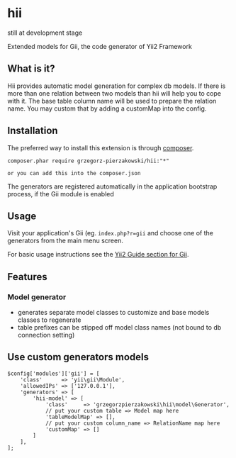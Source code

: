 hii
===========

still at development stage


Extended models for Gii, the code generator of Yii2 Framework


What is it?
-----------

Hii provides automatic model generation for complex db models. If there is more than one relation between two models than hii will help you to cope with it.
The base table column name will be used to prepare the relation name. You may custom that by adding a customMap into the config.

Installation
------------

The preferred way to install this extension is through [composer](http://getcomposer.org/download/).

    composer.phar require grzegorz-pierzakowski/hii:"*"

    or you can add this into the composer.json

The generators are registered automatically in the application bootstrap process, if the Gii module is enabled

Usage
-----

Visit your application's Gii (eg. `index.php?r=gii` and choose one of the generators from the main menu screen.

For basic usage instructions see the [Yii2 Guide section for Gii](http://www.yiiframework.com/doc-2.0/guide-tool-gii.html).

Features
--------

### Model generator

- generates separate model classes to customize and base models classes to regenerate
- table prefixes can be stipped off model class names (not bound to db connection setting)

Use custom generators models
-----------------------------------------------

```
$config['modules']['gii'] = [
    'class'      => 'yii\gii\Module',
    'allowedIPs' => ['127.0.0.1'],
    'generators' => [
        'hii-model' => [
            'class'     => 'grzegorzpierzakowski\hii\model\Generator',
            // put your custom table => Model map here
            'tableModelMap' => [],
            // put your custom column_name => RelationName map here
            'customMap' => []
        ]
    ],
];
```

